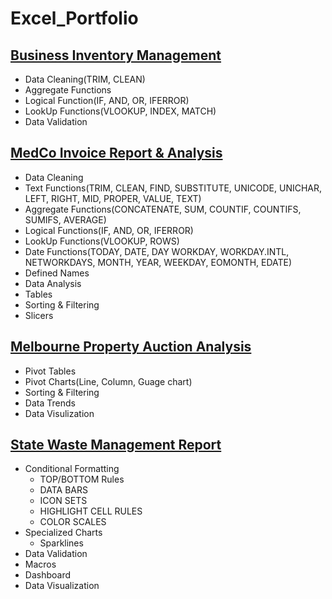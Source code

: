 # Excel_Portfolio
## [Business Inventory Management](https://github.com/Shruti-Nagar/Excel_Portfolio/tree/main/Business-Inventory-Management)
- Data Cleaning(TRIM, CLEAN)
- Aggregate Functions
- Logical Function(IF, AND, OR, IFERROR)
- LookUp Functions(VLOOKUP, INDEX, MATCH)
- Data Validation

## [MedCo Invoice Report & Analysis](https://github.com/Shruti-Nagar/Excel_Portfolio/tree/main/MedsCo-Invoice-Report)
  - Data Cleaning
  - Text Functions(TRIM, CLEAN, FIND, SUBSTITUTE, UNICODE, UNICHAR, LEFT, RIGHT, MID, PROPER, VALUE, TEXT)
  - Aggregate Functions(CONCATENATE, SUM, COUNTIF, COUNTIFS, SUMIFS, AVERAGE)
  - Logical Functions(IF, AND, OR, IFERROR)
  - LookUp Functions(VLOOKUP, ROWS)
  - Date Functions(TODAY, DATE, DAY WORKDAY, WORKDAY.INTL, NETWORKDAYS, MONTH, YEAR, WEEKDAY, EOMONTH, EDATE)
  - Defined Names
  - Data Analysis
  - Tables
  - Sorting & Filtering
  - Slicers
 
## [Melbourne Property Auction Analysis](https://github.com/Shruti-Nagar/Excel_Portfolio/tree/main/Melbourne-Auction-Database-Analysis)
- Pivot Tables
- Pivot Charts(Line, Column, Guage chart)
- Sorting & Filtering
- Data Trends
- Data Visulization

## [State Waste Management Report](https://github.com/Shruti-Nagar/Excel_Portfolio/tree/main/State-Waste-Management)
- Conditional Formatting
    - TOP/BOTTOM Rules
    - DATA BARS
    - ICON SETS
    - HIGHLIGHT CELL RULES
    - COLOR SCALES
- Specialized Charts
    - Sparklines
- Data Validation
- Macros
- Dashboard
- Data Visualization
